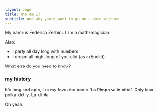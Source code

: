 ```yaml
---
layout: page
title: Who am I?
subtitle: And why you'd want to go on a date with me
---
```


My name is Federico Zerbini. I am a mathemagician.

Also:

- I party all day long with numbers
- I dream all night long of you-clid (as in Euclid)

What else do you need to know?

### my history

It's long and epic, like my favourite book: "La Pimpa va in città".
Only less polka-dot-y.
La-di-da.

Oh yeah.
